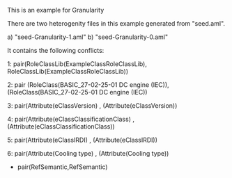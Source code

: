 This is an example for Granularity

There are two heterogenity files in this example generated from "seed.aml".

a) "seed-Granularity-1.aml"
b) "seed-Granularity-0.aml"

It contains the following conflicts:

1: pair(RoleClassLib(ExampleClassRoleClassLib), RoleClassLib(ExampleClassRoleClassLib))

2: pair (RoleClass(BASIC_27-02-25-01 DC engine (IEC)),(RoleClass(BASIC_27-02-25-01 DC engine (IEC))

3: pair(Attribute(eClassVersion) , (Attribute(eClassVersion))

4: pair(Attribute(eClassClassificationClass) , (Attribute(eClassClassificationClass))

5: pair(Attribute(eClassIRDI) , (Attribute(eClassIRDI))

6: pair(Attribute(Cooling type) , (Attribute(Cooling type))
 
 - pair(RefSemantic,RefSemantic)


